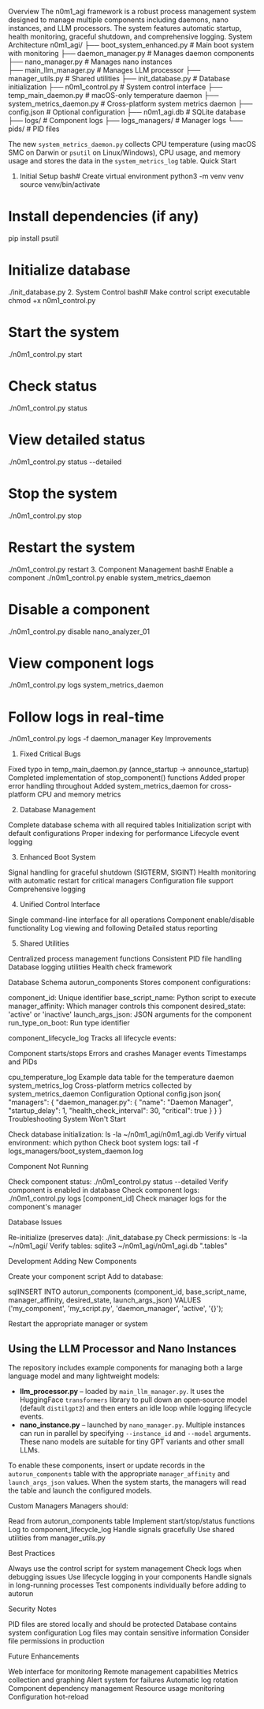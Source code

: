 Overview
The n0m1_agi framework is a robust process management system designed to manage multiple components including daemons, nano instances, and LLM processors. The system features automatic startup, health monitoring, graceful shutdown, and comprehensive logging.
System Architecture
n0m1_agi/
├── boot_system_enhanced.py    # Main boot system with monitoring
├── daemon_manager.py          # Manages daemon components
├── nano_manager.py            # Manages nano instances  
├── main_llm_manager.py        # Manages LLM processor
├── manager_utils.py           # Shared utilities
├── init_database.py           # Database initialization
├── n0m1_control.py           # System control interface
├── temp_main_daemon.py        # macOS-only temperature daemon
├── system_metrics_daemon.py   # Cross-platform system metrics daemon
├── config.json               # Optional configuration
├── n0m1_agi.db              # SQLite database
├── logs/                     # Component logs
├── logs_managers/            # Manager logs
└── pids/                     # PID files

The new `system_metrics_daemon.py` collects CPU temperature (using macOS SMC on
Darwin or `psutil` on Linux/Windows), CPU usage, and memory usage and stores the
data in the `system_metrics_log` table.
Quick Start
1. Initial Setup
bash# Create virtual environment
python3 -m venv venv
source venv/bin/activate

# Install dependencies (if any)
pip install psutil

# Initialize database
./init_database.py
2. System Control
bash# Make control script executable
chmod +x n0m1_control.py

# Start the system
./n0m1_control.py start

# Check status
./n0m1_control.py status

# View detailed status
./n0m1_control.py status --detailed

# Stop the system
./n0m1_control.py stop

# Restart the system
./n0m1_control.py restart
3. Component Management
bash# Enable a component
./n0m1_control.py enable system_metrics_daemon

# Disable a component
./n0m1_control.py disable nano_analyzer_01

# View component logs
./n0m1_control.py logs system_metrics_daemon

# Follow logs in real-time
./n0m1_control.py logs -f daemon_manager
Key Improvements
1. Fixed Critical Bugs

Fixed typo in temp_main_daemon.py (annce_startup → announce_startup)
Completed implementation of stop_component() functions
Added proper error handling throughout
Added system_metrics_daemon for cross-platform CPU and memory metrics

2. Database Management

Complete database schema with all required tables
Initialization script with default configurations
Proper indexing for performance
Lifecycle event logging

3. Enhanced Boot System

Signal handling for graceful shutdown (SIGTERM, SIGINT)
Health monitoring with automatic restart for critical managers
Configuration file support
Comprehensive logging

4. Unified Control Interface

Single command-line interface for all operations
Component enable/disable functionality
Log viewing and following
Detailed status reporting

5. Shared Utilities

Centralized process management functions
Consistent PID file handling
Database logging utilities
Health check framework

Database Schema
autorun_components
Stores component configurations:

component_id: Unique identifier
base_script_name: Python script to execute
manager_affinity: Which manager controls this component
desired_state: 'active' or 'inactive'
launch_args_json: JSON arguments for the component
run_type_on_boot: Run type identifier

component_lifecycle_log
Tracks all lifecycle events:

Component starts/stops
Errors and crashes
Manager events
Timestamps and PIDs

cpu_temperature_log
Example data table for the temperature daemon
system_metrics_log
Cross-platform metrics collected by system_metrics_daemon
Configuration
Optional config.json
json{
  "managers": {
    "daemon_manager.py": {
      "name": "Daemon Manager",
      "startup_delay": 1,
      "health_check_interval": 30,
      "critical": true
    }
  }
}
Troubleshooting
System Won't Start

Check database initialization: ls -la ~/n0m1_agi/n0m1_agi.db
Verify virtual environment: which python
Check boot system logs: tail -f logs_managers/boot_system_daemon.log

Component Not Running

Check component status: ./n0m1_control.py status --detailed
Verify component is enabled in database
Check component logs: ./n0m1_control.py logs [component_id]
Check manager logs for the component's manager

Database Issues

Re-initialize (preserves data): ./init_database.py
Check permissions: ls -la ~/n0m1_agi/
Verify tables: sqlite3 ~/n0m1_agi/n0m1_agi.db ".tables"

Development
Adding New Components

Create your component script
Add to database:

sqlINSERT INTO autorun_components
(component_id, base_script_name, manager_affinity, desired_state, launch_args_json)
VALUES ('my_component', 'my_script.py', 'daemon_manager', 'active', '{}');

Restart the appropriate manager or system

Using the LLM Processor and Nano Instances
-----------------------------------------
The repository includes example components for managing both a large language
model and many lightweight models:

* **llm_processor.py** – loaded by `main_llm_manager.py`. It uses the
  HuggingFace `transformers` library to pull down an open‑source model (default
  `distilgpt2`) and then enters an idle loop while logging lifecycle events.
* **nano_instance.py** – launched by `nano_manager.py`. Multiple instances can
  run in parallel by specifying `--instance_id` and `--model` arguments. These
  nano models are suitable for tiny GPT variants and other small LLMs.

To enable these components, insert or update records in the
`autorun_components` table with the appropriate `manager_affinity` and
`launch_args_json` values. When the system starts, the managers will read the
table and launch the configured models.

Custom Managers
Managers should:

Read from autorun_components table
Implement start/stop/status functions
Log to component_lifecycle_log
Handle signals gracefully
Use shared utilities from manager_utils.py

Best Practices

Always use the control script for system management
Check logs when debugging issues
Use lifecycle logging in your components
Handle signals in long-running processes
Test components individually before adding to autorun

Security Notes

PID files are stored locally and should be protected
Database contains system configuration
Log files may contain sensitive information
Consider file permissions in production

Future Enhancements

 Web interface for monitoring
 Remote management capabilities
 Metrics collection and graphing
 Alert system for failures
 Automatic log rotation
 Component dependency management
 Resource usage monitoring
 Configuration hot-reload
